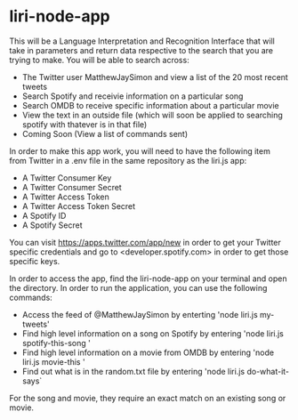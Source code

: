 # liri-node-app
This will be a Language Interpretation and Recognition Interface that will take in parameters and return data respective to the search that you are trying to make. You will be able to search across:

* The Twitter user MatthewJaySimon and view a list of the 20 most recent tweets
* Search Spotify and receivie information on a particular song
* Search OMDB to receive specific information about a particular movie
* View the text in an outside file (which will soon be applied to searching spotify with thatever is in that file)
* Coming Soon (View a list of commands sent)

In order to make this app work, you will need to have the following item from Twitter in a .env file in the same repository as the liri.js app:

* A Twitter Consumer Key
* A Twitter Consumer Secret
* A Twitter Access Token
* A Twitter Access Token Secret
* A Spotify ID
* A Spotify Secret

You can visit  <https://apps.twitter.com/app/new> in order to get your Twitter specific credentials and go to <developer.spotify.com> in order to get those specific keys.

In order to access the app, find the liri-node-app on your terminal and open the directory. In order to run the application, you can use the following commands:

* Access the feed of @MatthewJaySimon by enterting 'node liri.js my-tweets'
* Find high level information on a song on Spotify by entering 'node liri.js spotify-this-song <song name>'
* Find high level information on a movie from OMDB by entering 'node liri.js movie-this <movie-name>'
* Find out what is in the random.txt file by entering 'node liri.js do-what-it-says`

For the song and movie, they require an exact match on an existing song or movie.
